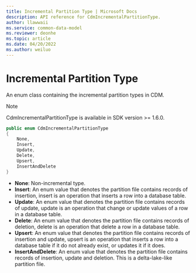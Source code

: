 ```yaml
---
title: Incremental Partition Type | Microsoft Docs
description: API reference for CdmIncrementalPartitionType.
author: llawwaii
ms.service: common-data-model
ms.reviewer: deonhe 
ms.topic: article
ms.date: 04/20/2022
ms.author: weiluo
---
```


# Incremental Partition Type

An enum class containing the incremental partition types in CDM.

> [!NOTE]
> CdmIncrementalPartitionType is available in SDK version >= 1.6.0.

```csharp
public enum CdmIncrementalPartitionType
{
    None,
    Insert,
    Update,
    Delete,
    Upsert,
    InsertAndDelete
}
```

* **None**: Non-incremental type.
* **Insert**: An enum value that denotes the partition file contains records of insertion, insert is an operation that inserts a row into a database table.
* **Update**: An enum value that denotes the partition file contains records of update, update is an operation that change or update values of a row in a database table.
* **Delete**: An enum value that denotes the partition file contains records of deletion, delete is an operation that delete a row in a database table.
* **Upsert**: An enum value that denotes the partition file contains records of insertion and update, upsert is an operation that inserts a row into a database table if it do not already exist, or updates it if it does.
* **InsertAndDelete**: An enum value that denotes the partition file contains records of insertion, update and deletion. This is a delta-lake-like partition file.
